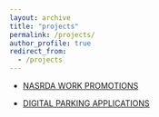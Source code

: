 ```yaml
---
layout: archive
title: "projects"
permalink: /projects/
author_profile: true
redirect_from:
  - /projects
---
```


<!-- - [SMART ENERGY GUARD](/files/TEAM_OF_ONE_SMART_ENERGY_GUARD_PROJECT_FINAL.pdf) -->

- [NASRDA WORK PROMOTIONS](/files/NASRDA%20WORK%20PROMOTIONS.pdf)

- [DIGITAL PARKING APPLICATIONS](/files/SAND_digital_Parking_APPLICATION_DAP_GROUP_1_submission_v0.5.pdf)

